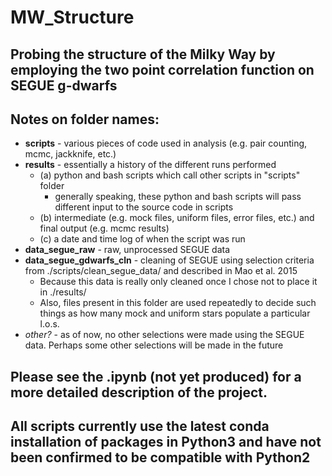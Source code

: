 # MW_Structure

## Probing the structure of the Milky Way by employing the two point correlation function on SEGUE g-dwarfs

## Notes on folder names:
* __scripts__ - various pieces of code used in analysis (e.g. pair counting, mcmc, jackknife, etc.)
* __results__ - essentially a history of the different runs performed
    * (a) python and bash scripts which call other scripts in "scripts" folder
        * generally speaking, these python and bash scripts will pass different input to the source code in scripts
    * (b) intermediate (e.g. mock files, uniform files, error files, etc.) and final output (e.g. mcmc results)
    * (c) a date and time log of when the script was run
* __data_segue_raw__ - raw, unprocessed SEGUE data
* __data_segue_gdwarfs_cln__ - cleaning of SEGUE using selection criteria from ./scripts/clean_segue_data/ and described in Mao et al. 2015
    * Because this data is really only cleaned once I chose not to place it in ./results/
    * Also, files present in this folder are used repeatedly to decide such things as how many mock and uniform stars populate a particular l.o.s.
* _other?_ - as of now, no other selections were made using the SEGUE data. Perhaps some other selections will be made in the future

## Please see the .ipynb (not yet produced) for a more detailed description of the project.

## All scripts currently use the latest conda installation of packages in Python3 and have not been confirmed to be compatible with Python2